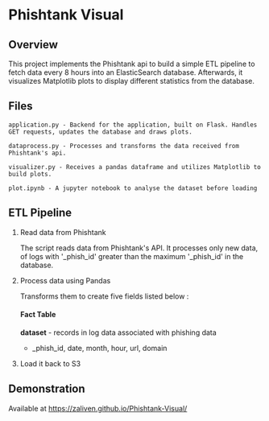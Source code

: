 # Phishtank Visual
## Overview 
This project implements the Phishtank api to build a simple ETL pipeline to fetch data every 8 hours into an ElasticSearch database. Afterwards, it visualizes Matplotlib plots to display different statistics from the database.


## Files
```
application.py - Backend for the application, built on Flask. Handles GET requests, updates the database and draws plots.

dataprocess.py - Processes and transforms the data received from Phishtank's api.

visualizer.py - Receives a pandas dataframe and utilizes Matplotlib to build plots.

plot.ipynb - A jupyter notebook to analyse the dataset before loading
``` 

## ETL Pipeline
    
1.  Read data from Phishtank
  
    The script reads data from Phishtank's API. It processes only new data, of logs with '_phish_id'
    greater than the maximum '_phish_id'
    in the database.
    
3.  Process data using Pandas
    
    Transforms them to create five fields listed below :
    #### Fact Table
	 **dataset**  - records in log data associated with phishing data
    -   _phish_id, date, month, hour, url, domain
    
4.  Load it back to S3


## Demonstration
Available at https://zaliven.github.io/Phishtank-Visual/


